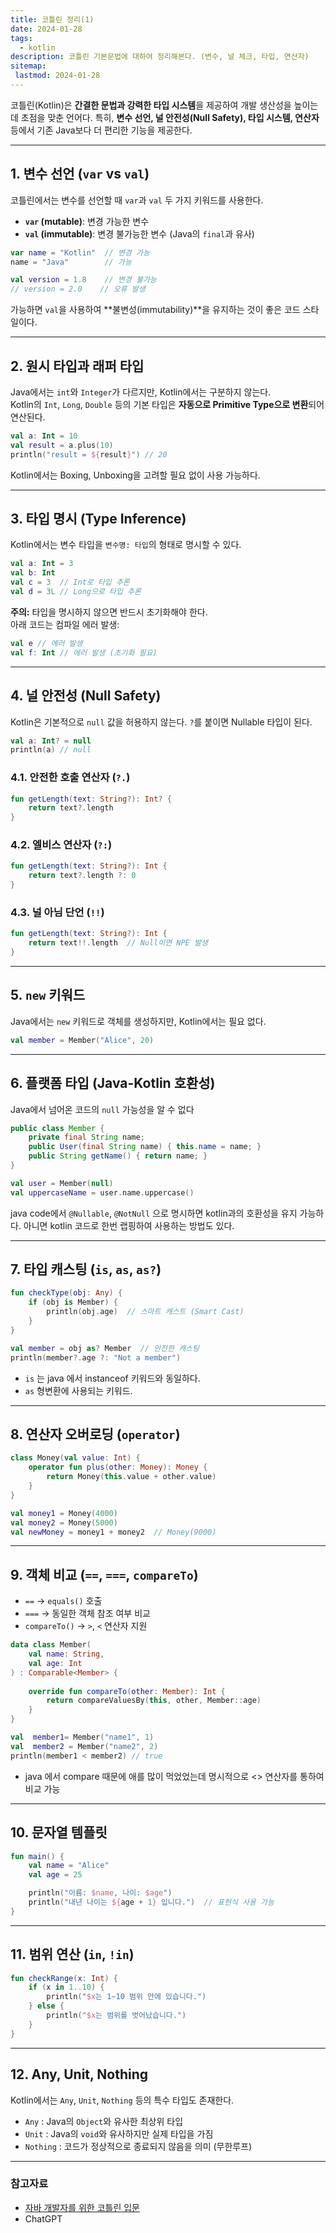 ```yaml
---
title: 코틀린 정리(1)
date: 2024-01-28
tags:
  - kotlin
description: 코틀린 기본문법에 대하여 정리해본다. (변수, 널 체크, 타입, 연산자)
sitemap:
 lastmod: 2024-01-28
---
```


코틀린(Kotlin)은 **간결한 문법과 강력한 타입 시스템**을 제공하여 개발 생산성을 높이는 데 초점을 맞춘 언어다. 특히, **변수 선언, 널 안전성(Null Safety), 타입 시스템, 연산자** 등에서 기존 Java보다 더 편리한 기능을 제공한다. 

---

## 1. 변수 선언 (`var` vs `val`)
코틀린에서는 변수를 선언할 때 `var`과 `val` 두 가지 키워드를 사용한다.

- **`var` (mutable)**: 변경 가능한 변수  
- **`val` (immutable)**: 변경 불가능한 변수 (Java의 `final`과 유사)  

```kotlin
var name = "Kotlin"  // 변경 가능
name = "Java"        // 가능

val version = 1.8    // 변경 불가능
// version = 2.0    // 오류 발생
```
가능하면 `val`을 사용하여 **불변성(immutability)**을 유지하는 것이 좋은 코드 스타일이다.

---

## 2. 원시 타입과 래퍼 타입
Java에서는 `int`와 `Integer`가 다르지만, Kotlin에서는 구분하지 않는다.  
Kotlin의 `Int`, `Long`, `Double` 등의 기본 타입은 **자동으로 Primitive Type으로 변환**되어 연산된다.

```kotlin
val a: Int = 10
val result = a.plus(10)
println("result = ${result}") // 20
```
Kotlin에서는 Boxing, Unboxing을 고려할 필요 없이 사용 가능하다.

---

## 3. 타입 명시 (Type Inference)
Kotlin에서는 변수 타입을 `변수명: 타입`의 형태로 명시할 수 있다.

```kotlin
val a: Int = 3
val b: Int
val c = 3  // Int로 타입 추론
val d = 3L // Long으로 타입 추론
```
**주의:** 타입을 명시하지 않으면 반드시 초기화해야 한다.  
아래 코드는 컴파일 에러 발생:
```kotlin
val e // 에러 발생
val f: Int // 에러 발생 (초기화 필요)
```

---

## 4. 널 안전성 (Null Safety)
Kotlin은 기본적으로 `null` 값을 허용하지 않는다. `?`를 붙이면 Nullable 타입이 된다.

```kotlin
val a: Int? = null
println(a) // null
```

### 4.1. 안전한 호출 연산자 (`?.`)
```kotlin
fun getLength(text: String?): Int? {
    return text?.length
}
```

### 4.2. 엘비스 연산자 (`?:`)
```kotlin
fun getLength(text: String?): Int {
    return text?.length ?: 0
}
```

### 4.3. 널 아님 단언 (`!!`)
```kotlin
fun getLength(text: String?): Int {
    return text!!.length  // Null이면 NPE 발생
}
```

---

## 5. `new` 키워드
Java에서는 `new` 키워드로 객체를 생성하지만, Kotlin에서는 필요 없다.

```kotlin
val member = Member("Alice", 20)
```

---

## 6. 플랫폼 타입 (Java-Kotlin 호환성)

Java에서 넘어온 코드의 `null` 가능성을 알 수 없다

```java
public class Member {
    private final String name;
    public User(final String name) { this.name = name; }
    public String getName() { return name; }
}
```
```kotlin
val user = Member(null)
val uppercaseName = user.name.uppercase()
```
java code에서  `@Nullable`, `@NotNull` 으로 명시하면 kotlin과의 호환성을 유지 가능하다.
아니면 kotlin 코드로 한번 랩핑하여 사용하는 방법도 있다. 

---

## 7. 타입 캐스팅 (`is`, `as`, `as?`)
```kotlin
fun checkType(obj: Any) {
    if (obj is Member) {
        println(obj.age)  // 스마트 캐스트 (Smart Cast)
    }
}
```
```kotlin
val member = obj as? Member  // 안전한 캐스팅
println(member?.age ?: "Not a member")
```

- `is` 는 java 에서 instanceof 키워드와 동일하다.
- `as` 형변환에 사용되는 키워드.

---

## 8. 연산자 오버로딩 (`operator`)
```kotlin
class Money(val value: Int) {
    operator fun plus(other: Money): Money {
        return Money(this.value + other.value)
    }
}

val money1 = Money(4000)
val money2 = Money(5000)
val newMoney = money1 + money2  // Money(9000)
```


---

## 9. 객체 비교 (`==`, `===`, `compareTo`)
- `==` → `equals()` 호출
- `===` → 동일한 객체 참조 여부 비교
- `compareTo()` → `>`, `<` 연산자 지원

```kotlin
data class Member(  
    val name: String,  
    val age: Int  
) : Comparable<Member> {  
  
    override fun compareTo(other: Member): Int {  
        return compareValuesBy(this, other, Member::age)  
    }  
}

val  member1= Member("name1", 1)
val  member2 = Member("name2", 2)
println(member1 < member2) // true
```

- java 에서 compare 때문에 애를 많이 먹었었는데 명시적으로 <> 연산자를 통하여 비교 가능
---

## 10. 문자열 템플릿
```kotlin
fun main() {
    val name = "Alice"
    val age = 25

    println("이름: $name, 나이: $age")
    println("내년 나이는 ${age + 1} 입니다.")  // 표현식 사용 가능
}
```

---

## 11. 범위 연산 (`in`, `!in`)
```kotlin
fun checkRange(x: Int) {
    if (x in 1..10) {
        println("$x는 1~10 범위 안에 있습니다.")
    } else {
        println("$x는 범위를 벗어났습니다.")
    }
}
```

---
## 12. Any, Unit, Nothing
Kotlin에서는 `Any`, `Unit`, `Nothing` 등의 특수 타입도 존재한다.  
- `Any` : Java의 `Object`와 유사한 최상위 타입  
- `Unit` : Java의 `void`와 유사하지만 실제 타입을 가짐  
- `Nothing` : 코드가 정상적으로 종료되지 않음을 의미 (무한루프)


--- 

### 참고자료
- [자바 개발자를 위한 코틀린 입문](https://www.inflearn.com/course/java-to-kotlin/dashboard)
- ChatGPT
